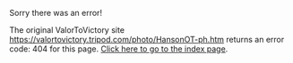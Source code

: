 

Sorry there was an error!

The original ValorToVictory site https://valortovictory.tripod.com/photo/HansonOT-ph.htm returns an error code: 404 for this page. [Click here to go to the index page](../index.md).